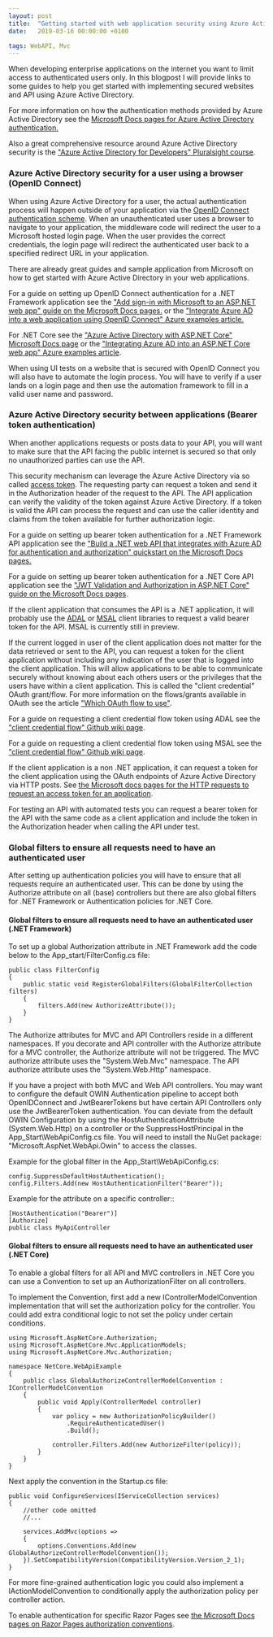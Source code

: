 ```yaml
---
layout: post
title:  "Getting started with web application security using Azure Active Directory"
date:   2019-03-16 00:00:00 +0100

tags: WebAPI, Mvc
---
```


When developing enterprise applications on the internet you want to limit access to authenticated users only. In this blogpost I will provide links to some guides to help you get started with implementing secured websites and API using Azure Active Directory.

For more information on how the authentication methods provided by Azure Active Directory see the [Microsoft Docs pages for Azure Active Directory authentication.](https://docs.microsoft.com/en-us/azure/active-directory/develop/authentication-scenarios)

Also a great comprehensive resource around Azure Active Directory security is the ["Azure Active Directory for Developers" Pluralsight course](https://app.pluralsight.com/library/courses/azure-active-directory-developers/table-of-contents).

### Azure Active Directory security for a user using a browser (OpenID Connect)

When using Azure Active Directory for a user, the actual authentication process will happen outside of your application via the [OpenID Connect authentication scheme](https://openid.net/connect/). When an unauthenticated user uses a browser to navigate to your application, the middleware code will redirect the user to a Microsoft hosted login page. When the user provides the correct credentials, the login page will redirect the authenticated user back to a specified redirect URL in your application.

There are already great guides and sample application from Microsoft on how to get started with Azure Active Directory in your web applications.

For a guide on setting up OpenID Connect authentication for a .NET Framework application see the  ["Add sign-in with Microsoft to an ASP.NET web app" guide on the Microsoft Docs pages.](https://docs.microsoft.com/en-us/azure/active-directory/develop/tutorial-v2-asp-webapp ) or the ["Integrate Azure AD into a web application using OpenID Connect" Azure examples article.](https://azure.microsoft.com/en-us/resources/samples/active-directory-dotnet-webapp-openidconnect/)

For .NET Core see the ["Azure Active Directory with ASP.NET Core" Microsoft Docs page](https://docs.microsoft.com/en-us/aspnet/core/security/authentication/azure-active-directory/) or the ["Integrating Azure AD into an ASP.NET Core web app" Azure examples article](https://azure.microsoft.com/en-us/resources/samples/active-directory-dotnet-webapp-openidconnect-aspnetcore/).

When using UI tests on a website that is secured with OpenID Connect you will also have to automate the login process. You will have to verify if a user lands on a login page and then use the automation framework to fill in a valid user name and password.

### Azure Active Directory security between applications (Bearer token authentication) 

When another applications requests or posts data to your API, you will want to make sure that the API facing the public internet is secured so that only no unauthorized parties can use the API.

This security mechanism can leverage the Azure Active Directory via so called [access token](https://docs.microsoft.com/en-us/azure/active-directory/develop/access-tokens). The requesting party can request a token and send it in the Authorization header of the request to the API. The API application can verify the validity of the token against Azure Active Directory. If a token is valid the API can process the request and can use the caller identity and claims from the token available for further authorization logic.

For a guide on setting up bearer token authentication for a .NET Framework API application see the ["Build a .NET web API that integrates with Azure AD for authentication and authorization" quickstart on the Microsoft Docs pages.](https://docs.microsoft.com/en-us/azure/active-directory/develop/quickstart-v1-dotnet-webapi)

For a guide on setting up bearer token authentication for a .NET Core API application see the ["JWT Validation and Authorization in ASP.NET Core" guide on the Microsoft Docs pages](https://devblogs.microsoft.com/aspnet/jwt-validation-and-authorization-in-asp-net-core/). 

If the client application that consumes  the API is a .NET application, it will probably use the [ADAL](https://github.com/AzureAD/azure-activedirectory-library-for-dotnet/wiki) or [MSAL](https://github.com/AzureAD/microsoft-authentication-library-for-dotnet/wiki) client libraries to request a valid bearer token for the API. MSAL is currently still in preview. 

If the current logged in user of the client application does not matter for the data retrieved or sent to the API, you can request a token for the client application without including any indication of the user that is logged into the client application. This will allow applications to be able to communicate securely without knowing about each others users or the privileges that the users have within a client application. This is called the "client credential" OAuth grant/flow. For more information on the flows/grants available in OAuth see the article ["Which OAuth flow to use"](https://auth0.com/docs/api-auth/which-oauth-flow-to-use).

For a guide on requesting a client credential flow token using ADAL see the ["client credential flow" Github wiki page](https://github.com/AzureAD/azure-activedirectory-library-for-dotnet/wiki/Client-credential-flows).

For a guide on requesting a client credential flow token using MSAL see the ["client credential flow" Github wiki page](https://github.com/AzureAD/microsoft-authentication-library-for-dotnet/wiki/Client-credential-flows).

If the client application is a non .NET application, it can request a token for the client application using the OAuth endpoints of Azure Active Directory via HTTP posts. See [the Microsoft docs pages for the HTTP requests to request an access token for an application](https://docs.microsoft.com/en-us/azure/active-directory/develop/v1-oauth2-client-creds-grant-flow#service-to-service-access-token-request).

For testing an API with automated tests you can request a bearer token for the API with the same code as a client application and include the token in the Authorization header when calling the API under test.

### Global filters to ensure all requests need to have an authenticated user

After setting up authentication policies you will have to ensure that all requests require an authenticated user. This can be done by using the Authorize attribute on all (base) controllers but there are also global filters for .NET Framework or Authentication policies for .NET Core. 

#### Global filters to ensure all requests need to have an authenticated user (.NET Framework)

To set up a global Authorization attribute in .NET Framework add the code below to the App_start/FilterConfig.cs file:

```
public class FilterConfig
{
    public static void RegisterGlobalFilters(GlobalFilterCollection filters)
    {
        filters.Add(new AuthorizeAttribute());
    }
}
```
The Authorize attributes for MVC and API Controllers reside in a different namespaces. If you decorate and API controller with the Authorize attribute for a MVC controller, the Authorize attribute will not be triggered. The MVC authorize attribute uses the "System.Web.Mvc" namespace. The API authorize attribute uses the "System.Web.Http" namespace.

If you have a project with both MVC and Web API controllers. You may want to configure the default OWIN Authentication pipeline to accept both OpenIDConnect and JwtBearerTokens but have certain API Controllers only use the JwtBearerToken authentication. You can deviate from the default OWIN Configuration by using the HostAuthenticationAttribute (System.Web.Http) on a controller or the SuppressHostPrincipal in the App_Start\WebApiConfig.cs file. You will need to install the NuGet package: "Microsoft.AspNet.WebApi.Owin" to access the classes.

Example for the global filter in the App_Start\WebApiConfig.cs:
```
config.SuppressDefaultHostAuthentication();
config.Filters.Add(new HostAuthenticationFilter("Bearer"));
```

Example for the attribute on a specific controller::
```
[HostAuthentication("Bearer")]
[Authorize]
public class MyApiController 
```

#### Global filters to ensure all requests need to have an authenticated user (.NET Core)

To enable a global filters for all API and MVC controllers in .NET Core  you can use a Convention to set up an AuthorizationFilter on all controllers.

To implement the Convention, first add a new IControllerModelConvention implementation that will set the authorization policy for the controller. You could add extra conditional logic to not set the policy under certain conditions.

```
using Microsoft.AspNetCore.Authorization;
using Microsoft.AspNetCore.Mvc.ApplicationModels;
using Microsoft.AspNetCore.Mvc.Authorization;

namespace NetCore.WebApiExample
{
    public class GlobalAuthorizeControllerModelConvention : IControllerModelConvention
    {
        public void Apply(ControllerModel controller)
        {
            var policy = new AuthorizationPolicyBuilder()
                .RequireAuthenticatedUser()
                .Build();

            controller.Filters.Add(new AuthorizeFilter(policy));
        }
    }
}
```
Next apply the convention in the Startup.cs file:

``` 
public void ConfigureServices(IServiceCollection services)
{
    //other code omitted
    //...

    services.AddMvc(options =>
    {
        options.Conventions.Add(new GlobalAuthorizeControllerModelConvention());
    }).SetCompatibilityVersion(CompatibilityVersion.Version_2_1);
}
```

For more fine-grained authentication logic you could also implement a IActionModelConvention to conditionally apply the authorization policy per controller action.

To enable authentication for specific Razor Pages see [the Microsoft Docs pages on Razor Pages authorization conventions](https://docs.microsoft.com/en-us/aspnet/core/security/authorization/razor-pages-authorization).
